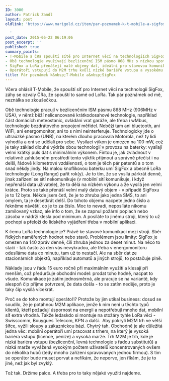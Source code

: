 ```yaml
---
ID: 3000
author: Patrick Zandl
layout: post
oldlink: 'https://www.marigold.cz/item/par-poznamek-k-t-mobile-a-sigfox

  '
post_date: 2015-05-22 06:19:06
post_excerpt: ''
published: true
summary_points:
- T-Mobile a ČRa spouští sítě pro Internet věcí na technologiích SigFox a LoRa.
- Obě technologie využívají bezlicenční ISM pásmo 868 MHz s nízkou spotřebou energie.
- SigFox a LoRa přenášejí malé objemy dat, ideální pro stavovou komunikaci mezi stroji.
- Operátoři vstupují do M2M trhu kvůli nízké bariéře vstupu a vysokému počtu uživatelů.
title: Pár poznámek k&nbsp;T-Mobile a&nbsp;SigFox
---
```


<p>Včera ohlásil T-Mobile, že spouští síť pro Internet věcí na technologii SigFox, záhy se ozvaly ČRa, že spouští to samé od LoRa. Tak pár poznámek od mě, neználka se zkoušečkou.</p>


<!--more-->

<p>Obě technologie pracují v bezlicenčním ISM pásmu 868 MHz (906MHz v USA), v němž běží nelicencované krátkodosahové technologie, například část domácích meteostanic, ovládání vrat garáže, ale třeba i wMbus, technologie bezdrátového propojení měřidel. Neběží tam ani bluetooth, ani WiFi, ani energomonitor, ani to s nimi neinterferuje. Technologicky jde o ultraúzké pásmo (UNB), na kterém dlouho pracovala Motorola, než ty lidi vyhodila a oni se udělali pro sebe. Vysílací výkon je omezen na 100 mW, což je taky základ dlouhé výdrže obou technologií v provozu na baterky: vysílají velmi krátký puls dat s minimálním výkonem. Fintou je, jak zvládnout v relativně zahlušeném prostředí tento výkřik přijmout a správně přečíst i na delší, řádově kilometrové vzdálenosti, o tom je těch pár patentů a o tom snad někdy jindy. Na malou knoflíkovou baterku umí SigFox a obecně LoRa technologie (Long Range) pařit rok(y). Je to tím, že se vysílá párkrát denně, jinak zařízení se sítí nekomunikuje (v mobilní sítí komunikuje, i když nepřenáší data uživatele), že to dělá na nízkém výkonu a že vysílá jen velmi krátce. Proto se také přenáší velmi malý datový objem - v případě SigFoxu je to 12 byte. Někde jsem četl, že je to zhruba jako jedna SMS, to ani omylem, ta je desetkrát delší. Do tohoto objemu nacpete jedno číslo a řekněme návěští, co je to za číslo. Moc to nevadí, neposíláte nikomu zamilovaný vzkaz, ale info o tom, že se zapnul požární poplach nebo zásoba v nádrži klesla pod minimum. A posíláte to jinému stroji, který to už pochopí a přeloží do lidského vyjádření třeba v mobilní aplikaci.</p>

<p>K čemu LoRa technologie je? Právě ke stavové komunikaci mezi stroji. Sběr řídkých naměřených hodnot nebo stavů. Problémem jsou limity: SigFox je omezen na 140 zpráv denně, čili zhruba jednou za deset minut. Na něco to stačí - tak často za den vás nevykradou, ale třeba v energomonitoru odesíláme data co minutu, tam už to nestačí. Ale na sběr dat ze stacionárních objektů, například automatů a jiných strojů, to postačuje plně.</p>

<p>Náklady jsou v řádu 15 euro ročně při maximálním využití a klesají při menším, což předurčuje obchodní model: prodat toho hodně, nacpat to všude. Komunikace je zatím jednosměrná, ale pracuje se na variantě, kdy alespoň čip přijme potvrzení, že data došla - to se zatím neděje, proto je taky čip vysílá vícekrát.</p>

<p>Proč se do toho montují operátoři? Protože by jim utíkal business: dosud se soudilo, že je potáhnou M2M aplikace, jenže k nim není u těchto typů klientů, kteří požadují úspornost na energii a nepotřebují mnoho dat, mobilní síť extra vhodná. Takže ledaskdo si montuje na stožáry tyhle LoRa věci - Swisscomm, Bouygues Telecom, KPN a další.  Aby pokryli M2M trh ve větší šířce, vyžili sloupy a zákaznickou bázi. Chytrý tah. Obchodně je ale důležitá jedna věc: mobilní operátoři umí pracovat s trhem, na který je vysoká bariéra vstupu (licence, peníze) a vysoká marže. Trh M2M je trh, kde je nízká bariéra vstupu (bezlicenční, levná technologie s řadou substitutů) a nízká marže vyvážená vysokým počtem uživatelů koncentrovaných ovšem do několika hubů (tedy mnoho zařízení spravovaných jednou firmou). S tím se operátor bude muset porvat a neříkám, že neporve, jen říkám, že je to jiné, než jak byl zvyklý. </p>

<p>Tož tak. Držíme palce. A třeba pro to taky nějaké využití najdeme.</p>

<p> </p>